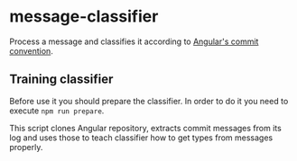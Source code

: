 # message-classifier

Process a message and classifies it according to [Angular's commit convention](https://github.com/angular/angular/blob/master/CONTRIBUTING.md#type).

## Training classifier

Before use it you should prepare the classifier. In order to do it you need to execute `npm run prepare`.

This script clones Angular repository, extracts commit messages from its log and uses those to teach classifier how to get types from messages properly.
